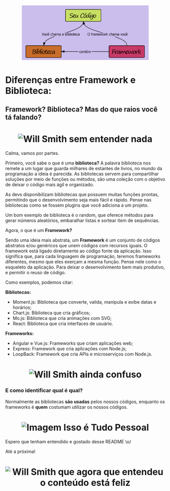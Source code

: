 <h1 align="center">
  <img src="img/framework-biblioteca.png" alt="imagem biblioteca e framework" width="400">
</h1>

# Diferenças entre Framework e Biblioteca:

## Framework? Biblioteca? Mas do que raios você tá falando? 

<h1 align="center">
  <img src=”img/will-smith.1” alt="Will Smith sem entender nada" width="400">
</h1>

Calma, vamos por partes. 

Primeiro, você sabe o que é uma **biblioteca?** A palavra biblioteca nos remete a um lugar que guarda milhares de estantes de livros, no mundo da programação a ideia é parecida. As bibliotecas servem para compartilhar soluções por meio de funções ou métodos, são uma coleção com o objetivo de deixar o código mais ágil e organizado. 

As devs disponibilizam bibliotecas que possuem muitas funções prontas, permitindo que o desenvolvimento seja mais fácil e rápido. Pense nas bibliotecas como se fossem plugins que você adiciona a um projeto.

Um bom exemplo de biblioteca é o random, que oferece métodos para gerar números aleatórios, embaralhar listas e sortear item de sequências.

Agora, o que é um **Framework?**

Sendo uma ideia mais abstrata, um **Framework** é um conjunto de códigos abstratos e/ou genéricos que unem códigos com recursos iguais. O framework está ligado diretamente ao código fonte da aplicação. Isso significa que, para cada linguagem de programação, teremos frameworks diferentes, mesmo que eles exerçam a mesma função.
Pense nele como o esqueleto da aplicação. Para deixar o desenvolvimento bem mais produtivo, e permitir o reuso de código.

Como exemplos, podemos citar:

**Bibliotecas:**
- Moment.js: Biblioteca que converte, valida, manipula e exibe datas e horários;
- Chart.js: Biblioteca que cria gráficos; 
- Mo.js: Biblioteca que cria animações com SVG;
- React: Biblioteca que cria interfaces de usuário.

**Frameworks:**
- Angular e Vue.js: Frameworks que criam aplicações web;
- Express: Framework que cria aplicações com Node.js;
- LoopBack: Framework que cria APIs e microserviços com Node.js. 

<h1 align="center">
  <img src=”img/will-smith.2” alt="Will Smith ainda confuso" width="400">
</h1>

### E como identificar qual é qual?
Normalmente as bibliotecas **são usadas** pelos nossos códigos, enquanto os frameworks é **quem** costumam utilizar os nossos códigos.

<h1 align="center">
<img src=”img/thatsallfolks” alt="Imagem Isso é Tudo Pessoal" width="400">
</h1>

Espero que tenham entendido e gostado desse README \o/

Até a próxima!

<h1 align="center">
<img src=”img/will-smith.3” alt="Will Smith que agora que entendeu o conteúdo está feliz" width="400">
</h1>
